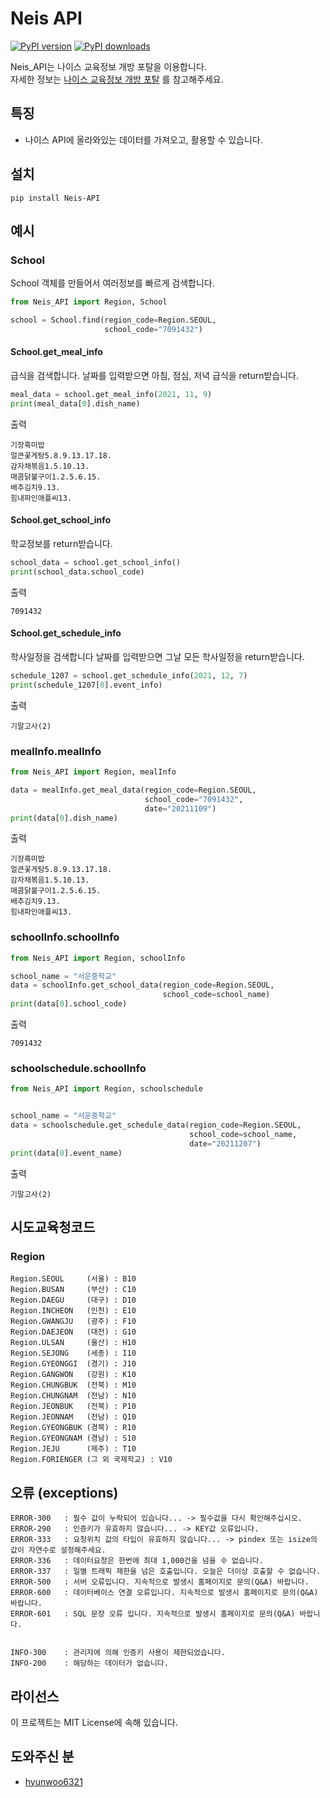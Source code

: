 # Neis API

[![PyPI version](https://badge.fury.io/py/Neis-API.svg)](https://badge.fury.io/py/Neis-API) <a href="https://pypi.org/project/Neis-API"><img src="https://img.shields.io/pypi/dm/Neis-API" alt="PyPI downloads"></a>

Neis_API는 나이스 교육정보 개방 포탈을 이용합니다.<br/>
자세한 정보는 [나이스 교육정보 개방 포탈](https://open.neis.go.kr/portal/mainPage.do) 를 참고해주세요.

## 특징

- 나이스 API에 올라와있는 데이터를 가져오고, 활용할 수 있습니다.

## 설치

```shell
pip install Neis-API
```

## 예시

### School

School 객체를 만들어서 여러정보를 빠르게 검색합니다.
```python
from Neis_API import Region, School

school = School.find(region_code=Region.SEOUL,
                     school_code="7091432")
```

#### School.get_meal_info

급식을 검색합니다.
날짜를 입력받으면 아침, 점심, 저녁 급식을 return받습니다.
```python
meal_data = school.get_meal_info(2021, 11, 9)
print(meal_data[0].dish_name)
```

출력
```
기장흑미밥
얼큰꽃게탕5.8.9.13.17.18.
감자채볶음1.5.10.13.
매콤닭불구이1.2.5.6.15.
배추김치9.13.
힘내파인애플씨13.
```

#### School.get_school_info

학교정보를 return받습니다.
```python
school_data = school.get_school_info()
print(school_data.school_code)
```

출력
```
7091432
```

#### School.get_schedule_info

학사일정을 검색합니다
날짜를 입력받으면 그날 모든 학사일정을 return받습니다.
```python
schedule_1207 = school.get_schedule_info(2021, 12, 7)
print(schedule_1207[0].event_info)
```

출력
```
기말고사(2)
```

### mealInfo.mealInfo
```python
from Neis_API import Region, mealInfo

data = mealInfo.get_meal_data(region_code=Region.SEOUL,
                              school_code="7091432",
                              date="20211109")
print(data[0].dish_name)
```

출력
```
기장흑미밥
얼큰꽃게탕5.8.9.13.17.18.
감자채볶음1.5.10.13.
매콤닭불구이1.2.5.6.15.
배추김치9.13.
힘내파인애플씨13.
```

### schoolInfo.schoolInfo
```python
from Neis_API import Region, schoolInfo

school_name = "서운중학교"
data = schoolInfo.get_school_data(region_code=Region.SEOUL,
                                  school_code=school_name)
print(data[0].school_code)
```

출력
```
7091432
```

### schoolschedule.schoolInfo
```python
from Neis_API import Region, schoolschedule


school_name = "서운중학교"
data = schoolschedule.get_schedule_data(region_code=Region.SEOUL,
                                        school_code=school_name,
                                        date="20211207")
print(data[0].event_name)
```
출력
```
기말고사(2)
```

## 시도교육청코드
### Region
```
Region.SEOUL     (서울) : B10
Region.BUSAN     (부산) : C10
Region.DAEGU     (대구) : D10
Region.INCHEON   (인천) : E10
Region.GWANGJU   (광주) : F10
Region.DAEJEON   (대전) : G10
Region.ULSAN     (울산) : H10
Region.SEJONG    (세종) : I10
Region.GYEONGGI  (경기) : J10
Region.GANGWON   (강원) : K10
Region.CHUNGBUK  (전북) : M10
Region.CHUNGNAM  (전남) : N10
Region.JEONBUK   (전북) : P10
Region.JEONNAM   (전남) : Q10
Region.GYEONGBUK (경북) : R10
Region.GYEONGNAM (경남) : S10
Region.JEJU      (제주) : T10
Region.FORIENGER (그 외 국제학교) : V10
```

## 오류 (exceptions)
```
ERROR-300   : 필수 값이 누락되어 있습니다... -> 필수값을 다시 확인해주십시오.
ERROR-290   : 인증키가 유효하지 않습니다... -> KEY값 오류입니다.
ERROR-333   : 요청위치 값의 타입이 유효하지 않습니다... -> pindex 또는 isize의 값이 자연수로 설정해주세요.
ERROR-336   : 데이터요청은 한번에 최대 1,000건을 넘을 수 없습니다.
ERROR-337   : 일별 트래픽 제한을 넘은 호출입니다. 오늘은 더이상 호출할 수 없습니다.
ERROR-500   : 서버 오류입니다. 지속적으로 발생시 홈페이지로 문의(Q&A) 바랍니다.
ERROR-600   : 데이터베이스 연결 오류입니다. 지속적으로 발생시 홈페이지로 문의(Q&A) 바랍니다.
ERROR-601   : SQL 문장 오류 입니다. 지속적으로 발생시 홈페이지로 문의(Q&A) 바랍니다.


INFO-300    : 관리자에 의해 인증키 사용이 제한되었습니다.
INFO-200    : 해당하는 데이터가 없습니다.
```

## 라이선스

이 프로젝트는 MIT License에 속해 있습니다.

## 도와주신 분

- [hyunwoo6321](https://github.com/hyunwoo6321)

